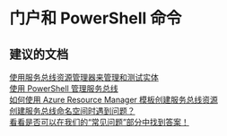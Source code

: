 <properties
    pageTitle="门户和 PowerShell 命令"
    description="门户和 PowerShell 命令"
    service="microsoft.servicebus"
    resource="namespaces"
    authors="aashu"
    displayOrder=""
    selfHelpType="generic"
    supportTopicIds="32421025"
    resourceTags=""
    productPesIds="13186"
    cloudEnvironments="public"
/>


# 门户和 PowerShell 命令

## **建议的文档**
[使用服务总线资源管理器来管理和测试实体](https://code.msdn.microsoft.com/Service-Bus-Explorer-f2abca5a)<br>
[使用 PowerShell 管理服务总线](https://azure.microsoft.com/documentation/articles/service-bus-powershell-how-to-provision/)<br>
[如何使用 Azure Resource Manager 模板创建服务总线资源](https://azure.microsoft.com/documentation/articles/service-bus-resource-manager-overview/)<br>
[创建服务总线命名空间时遇到问题？](https://blogs.msdn.microsoft.com/servicebus/2016/06/03/users-with-rbac-enabled-in-the-new-azure-portal-may-encounter-errors-in-the-classic-portal/)<br>
[看看是否可以在我们的“常见问题”部分中找到答案！](https://azure.microsoft.com/documentation/articles/service-bus-faq/)



<!--HONumber=Aug16_HO1-->


